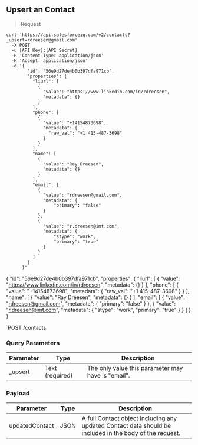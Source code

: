## Upsert an Contact

> Request

```shell
curl 'https://api.salesforceiq.com/v2/contacts?_upsert=rdreesen@gmail.com'
  -X POST
  -u [API Key]:[API Secret]
  -H 'Content-Type: application/json'
  -H 'Accept: application/json'
  -d '{
        "id": "56e9d27de4b0b397dfa971cb",
        "properties": {
          "liurl": [
            {
              "value": "https://www.linkedin.com/in/rdreesen",
              "metadata": {}
            }
          ],
          "phone": [
            {
              "value": "+14154873698",
              "metadata": {
                "raw_val": "+1 415-487-3698"
              }
            }
          ],
          "name": [
            {
              "value": "Ray Dreesen",
              "metadata": {}
            }
          ],
          "email": [
            {
              "value": "rdreesen@gmail.com",
              "metadata": {
                  "primary": "false"
              }
            },
            {
              "value": "r.dreesen@imt.com",
              "metadata": {
                  "stype": "work",
                  "primary": "true"
              }
            }
          ]
        }
      }'
```

{
  "id": "56e9d27de4b0b397dfa971cb",
  "properties": {
    "liurl": [
      {
        "value": "https://www.linkedin.com/in/rdreesen",
        "metadata": {}
      }
    ],
    "phone": [
      {
        "value": "+14154873698",
        "metadata": {
          "raw_val": "+1 415-487-3698"
        }
      }
    ],
    "name": [
      {
        "value": "Ray Dreesen",
        "metadata": {}
      }
    ],
    "email": [
      {
        "value": "rdreesen@gmail.com",
        "metadata": {
            "primary": "false"
        }
      },
      {
        "value": "r.dreesen@imt.com",
        "metadata": {
            "stype": "work",
            "primary": "true"
        }
      }
    ]
  }
}

`POST /contacts

### Query Parameters
Parameter | Type | Description
--------- | ------- | -----------
_upsert | Text (required) | The only value this parameter may have is "email".

### Payload
Parameter | Type | Description
--------- | ------- | -----------
updatedContact | JSON | A full Contact object including any updated Contact data should be included in the body of the request.